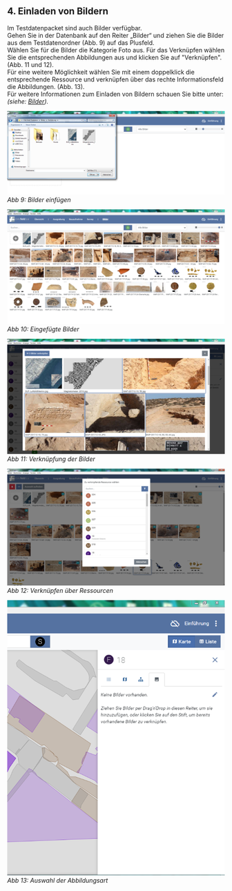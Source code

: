 ﻿## 4. Einladen von Bildern
Im Testdatenpacket sind auch Bilder verfügbar.\
Gehen Sie in der Datenbank auf den Reiter „Bilder“ und ziehen Sie die Bilder aus dem Testdatenordner (Abb. 9) auf das Plusfeld.\
Wählen Sie für die Bilder die Kategorie Foto aus. Für das Verknüpfen wählen Sie die entsprechenden Abbildungen aus und klicken Sie auf "Verknüpfen". (Abb. 11 und 12).\
Für eine weitere Möglichkeit wählen Sie mit einem doppelklick die entsprechende Ressource und verknüpfen über das rechte Informationsfeld die Abbildungen. (Abb. 13).\
Für weitere Informationen zum Einladen von Bildern schauen Sie bitte unter: *(siehe: [Bilder](../../manual/05._pictures)).*

![handbuch_working_with_pictures_01](images/handbuch_working_with_pictures_01.PNG)\
*Abb 9: Bilder einfügen*

![handbuch_working_with_pictures_02](images/handbuch_working_with_pictures_02.PNG)\
*Abb 10: Eingefügte Bilder*

![handbuch_working_with_pictures_03](images/handbuch_working_with_pictures_03.PNG)\
*Abb 11: Verknüpfung der Bilder*

![handbuch_working_with_pictures_04](images/handbuch_working_with_pictures_04.PNG)\
*Abb 12: Verknüpfen über Ressourcen*

![handbuch_working_with_pictures_05](images/handbuch_working_with_pictures_05.PNG)\
*Abb 13: Auswahl der Abbildungsart*